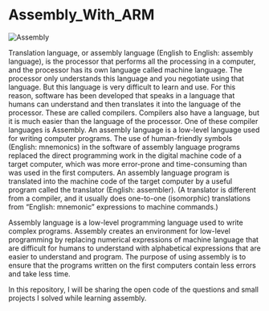 # Assembly_With_ARM
![Assembly](https://i0.wp.com/yazilimrehberin.com/wp-content/uploads/2022/03/AdobeStock_135663532-825x510-1.jpeg?resize=720%2C445&ssl=1)<br/>

Translation language, or assembly language (English to English: assembly language), is the processor that performs all the processing in a computer, and the processor has its own language called machine language. The processor only understands this language and you negotiate using that language. But this language is very difficult to learn and use. For this reason, software has been developed that speaks in a language that humans can understand and then translates it into the language of the processor. These are called compilers. Compilers also have a language, but it is much easier than the language of the processor. One of these compiler languages ​​is Assembly. An assembly language is a low-level language used for writing computer programs. The use of human-friendly symbols (English: mnemonics) in the software of assembly language programs replaced the direct programming work in the digital machine code of a target computer, which was more error-prone and time-consuming than was used in the first computers. An assembly language program is translated into the machine code of the target computer by a useful program called the translator (English: assembler). (A translator is different from a compiler, and it usually does one-to-one (isomorphic) translations from “English: mnemonic” expressions to machine commands.)<br/>

Assembly language is a low-level programming language used to write complex programs. Assembly creates an environment for low-level programming by replacing numerical expressions of machine language that are difficult for humans to understand with alphabetical expressions that are easier to understand and program. The purpose of using assembly is to ensure that the programs written on the first computers contain less errors and take less time.<br/>

In this repository, I will be sharing the open code of the questions and small projects I solved while learning assembly.

